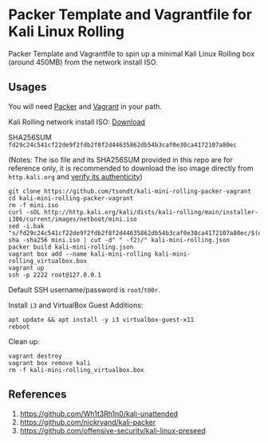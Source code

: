 # Packer Template and Vagrantfile for Kali Linux Rolling
Packer Template and Vagrantfile to spin up a minimal Kali Linux Rolling box (around 450MB) from the network install ISO.

## Usages
You will need [Packer](https://www.packer.io/docs/installation.html) and [Vagrant](https://www.vagrantup.com/docs/installation/) in your path.

Kali Rolling network install ISO: [Download](http://http.kali.org/kali/dists/kali-rolling/main/installer-i386/current/images/netboot/mini.iso)

SHA256SUM `fd29c24c541cf22de9f2fdb2f8f2d44635862db54b3caf0e30ca4172107a80ec`

(Notes: The iso file and its SHA256SUM provided in this repo are for reference only, it is recommended to download the iso image directly from `http.kali.org` and [verify its authenticity](http://docs.kali.org/introduction/download-official-kali-linux-images#sha1sums))

```
git clone https://github.com/tsondt/kali-mini-rolling-packer-vagrant
cd kali-mini-rolling-packer-vagrant
rm -f mini.iso
curl -sOL http://http.kali.org/kali/dists/kali-rolling/main/installer-i386/current/images/netboot/mini.iso
sed -i.bak "s/fd29c24c541cf22de9f2fdb2f8f2d44635862db54b3caf0e30ca4172107a80ec/$(openssl sha -sha256 mini.iso | cut -d" " -f2)/" kali-mini-rolling.json
packer build kali-mini-rolling.json
vagrant box add --name kali-mini-rolling kali-mini-rolling_virtualbox.box
vagrant up
ssh -p 2222 root@127.0.0.1
```

Default SSH username/password is `root`/`t00r`.

Install `i3` and VirtualBox Guest Additions:

```
apt update && apt install -y i3 virtualbox-guest-x11
reboot
```

Clean up:

```
vagrant destroy
vagrant box remove kali
rm -f kali-mini-rolling_virtualbox.box
```

## References
1. https://github.com/Wh1t3Rh1n0/kali-unattended
2. https://github.com/nickryand/kali-packer
3. https://github.com/offensive-security/kali-linux-preseed

